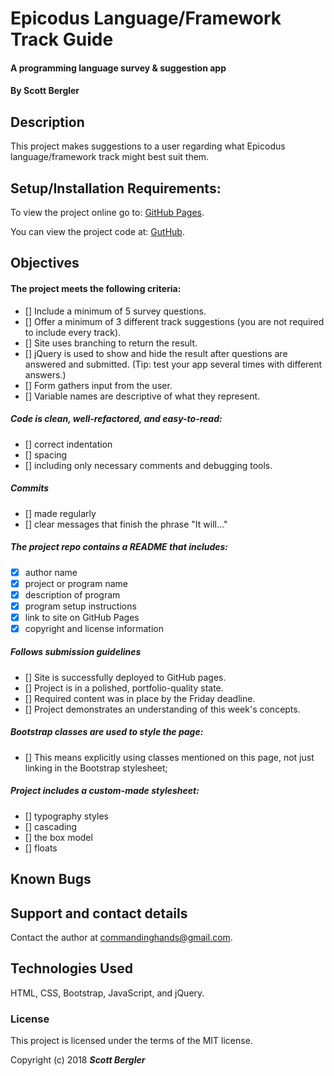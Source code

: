 # Epicodus Language/Framework Track Guide

#### A programming language survey & suggestion app

#### By Scott Bergler

## Description
This project makes suggestions to a user regarding what Epicodus language/framework track might best suit them.

## Setup/Installation Requirements:
To view the project online go to: [GitHub Pages](https://skillitzimberg.github.io/suggestions).

You can view the project code at: [GutHub](https://github.com/skillitzimberg/suggestions).

## Objectives
#### The project meets the following criteria:
- [] Include a minimum of 5 survey questions.
- [] Offer a minimum of 3 different track suggestions (you are not required to include every track).
- [] Site uses branching to return the result.
- [] jQuery is used to show and hide the result after questions are answered and submitted. (Tip: test your app several times with different answers.)
- [] Form gathers input from the user.
- [] Variable names are descriptive of what they represent.

##### Code is clean, well-refactored, and easy-to-read:
- [] correct indentation
- [] spacing
- [] including only necessary comments and debugging tools.

##### Commits
- [] made regularly
- [] clear messages that finish the phrase "It will…"

##### The project repo contains a README that includes:
- [x] author name
- [x] project or program name
- [x] description of program
- [x] program setup instructions
- [x] link to site on GitHub Pages
- [x] copyright and license information

##### Follows submission guidelines
- [] Site is successfully deployed to GitHub pages.
- [] Project is in a polished, portfolio-quality state.
- [] Required content was in place by the Friday deadline.
- [] Project demonstrates an understanding of this week's concepts.


##### Bootstrap classes are used to style the page:
- [] This means explicitly using classes mentioned on this page, not just linking in the Bootstrap stylesheet;

##### Project includes a custom-made stylesheet:
- [] typography styles
- [] cascading
- [] the box model
- [] floats

## Known Bugs


## Support and contact details

Contact the author at [commandinghands@gmail.com](mailto:commandinghands@gmail.com).

## Technologies Used

HTML, CSS, Bootstrap, JavaScript, and jQuery.

### License

This project is licensed under the terms of the MIT license.

Copyright (c) 2018 **_Scott Bergler_**
